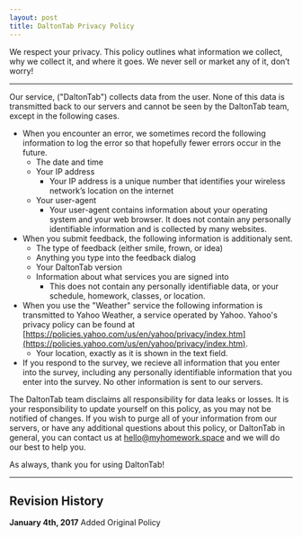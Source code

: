 ```yaml
---
layout: post
title: DaltonTab Privacy Policy
---
```


We respect your privacy. This policy outlines what information we collect, why we collect it, and where it goes. We never sell or market any of it, don’t worry!

---

Our service, ("DaltonTab") collects data from the user. None of this data is transmitted back to our servers and cannot be seen by the DaltonTab team, except in the following cases.

- When you encounter an error, we sometimes record the following information to log the error so that hopefully fewer errors occur in the future.
  - The date and time
  - Your IP address
    - Your IP address is a unique number that identifies your wireless network’s location on the internet
  - Your user-agent
    - Your user-agent contains information about your operating system and your web browser. It does not contain any personally identifiable information and is collected by many websites.
- When you submit feedback, the following information is additionaly sent.
  - The type of feedback (either smile, frown, or idea)
  - Anything you type into the feedback dialog
  - Your DaltonTab version
  - Information about what services you are signed into
    - This does not contain any personally identifiable data, or your schedule, homework, classes, or location.
- When you use the "Weather" service the following information is transmitted to Yahoo Weather, a service operated by Yahoo. Yahoo's privacy policy can be found at [https://policies.yahoo.com/us/en/yahoo/privacy/index.htm](https://policies.yahoo.com/us/en/yahoo/privacy/index.htm).
  - Your location, exactly as it is shown in the text field.
- If you respond to the survey, we recieve all information that you enter into the survey, including any personally identifiable information that you enter into the survey. No other information is sent to our servers.
 
The DaltonTab team disclaims all responsibility for data leaks or losses. It is your responsibility to update yourself on this policy, as you may not be notified of changes. If you wish to purge all of your information from our servers, or have any additional questions about this policy, or DaltonTab in general, you can contact us at [hello@myhomework.space](mailto:hello@myhomework.space) and we will do our best to help you.

As always, thank you for using DaltonTab!

---

## Revision History

**January 4th, 2017**
Added Original Policy
